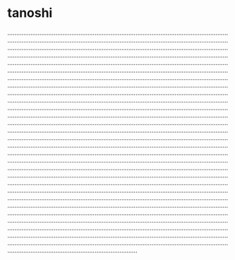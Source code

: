 # tanoshi
.....................................................................................................................................................................................................................................................................................................................................................................................................................................................................................................................................................................................................................................................................................................................................................................................................................................................................................................................................................................................................................................................................................................................................................................................................................................................................................................................................................................................................................................................................................................................................................................................................................................................................................................................................................................................................................................................................................................................................................................................................................................................................................................................................................................................................................................................................................................................................................................................................................................................................................................................................................................................................................................................................................................................................................................................................................................................................................................................................................................................................................................................................................................................................................................................................................................................................................................................................................................................................................................................................................................................................................................................................................................................................................................................................................................................................................